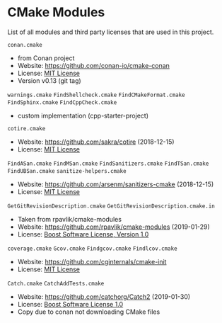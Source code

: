 # CMake Modules

List of all modules and third party licenses that are used in this project.

`conan.cmake`
 - from Conan project
 - Website: https://github.com/conan-io/cmake-conan
 - License: [MIT License](https://github.com/conan-io/cmake-conan/blob/develop/LICENSE)
 - Version v0.13 (git tag)

`warnings.cmake`
`FindShellcheck.cmake`
`FindCMakeFormat.cmake`
`FindSphinx.cmake`
`FindCppCheck.cmake`
 - custom implementation (cpp-starter-project)

`cotire.cmake`  
 - Website: https://github.com/sakra/cotire (2018-12-15)
 - License: [MIT License](https://github.com/sakra/cotire/blob/master/license)

 `FindASan.cmake`
 `FindMSan.cmake`
 `FindSanitizers.cmake`
 `FindTSan.cmake`
 `FindUBSan.cmake`
 `sanitize-helpers.cmake`
  - Website: https://github.com/arsenm/sanitizers-cmake (2018-12-15)
  - License: [MIT License](https://github.com/arsenm/sanitizers-cmake/blob/master/LICENSE)

`GetGitRevisionDescription.cmake`
`GetGitRevisionDescription.cmake.in`
 - Taken from rpavlik/cmake-modules
 - Website: https://github.com/rpavlik/cmake-modules (2019-01-29)
 - License: [Boost Software License, Version 1.0](https://github.com/rpavlik/cmake-modules/blob/master/LICENSE_1_0.txt)

`coverage.cmake`
`Gcov.cmake`
`Findgcov.cmake`
`Findlcov.cmake`
 - Website: https://github.com/cginternals/cmake-init
 - License: [MIT License](https://github.com/cginternals/cmake-init/blob/master/LICENSE)


`Catch.cmake`
`CatchAddTests.cmake`
 - Website: https://github.com/catchorg/Catch2 (2019-01-30)
 - License: [Boost Software License 1.0](https://github.com/catchorg/Catch2/blob/master/LICENSE.txt)
 - Copy due to conan not downloading CMake files
